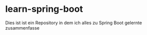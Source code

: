 # learn-spring-boot
Dies ist ist ein Repository in dem ich alles zu Spring Boot gelernte zusammenfasse
